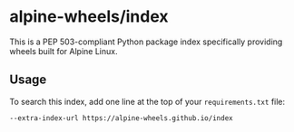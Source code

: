# alpine-wheels/index

This is a PEP 503-compliant Python package index specifically providing wheels built for Alpine Linux.

## Usage

To search this index, add one line at the top of your `requirements.txt` file:

    --extra-index-url https://alpine-wheels.github.io/index
